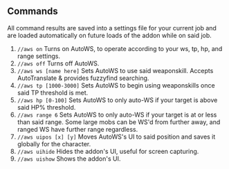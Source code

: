 ## Commands

All command results are saved into a settings file for your current job and are loaded automatically on future loads of the addon while on said job.
1. `//aws on` Turns on AutoWS, to operate according to your ws, tp, hp, and range settings.
2. `//aws off` Turns off AutoWS.
3. `//aws ws [name here]` Sets AutoWS to use said weaponskill. Accepts AutoTranslate & provides fuzzyfind searching.
4. `//aws tp [1000-3000]` Sets AutoWS to begin using weaponskills once said TP threshold is met.
5. `//aws hp [0-100]` Sets AutoWS to only auto-WS if your target is above said HP% threshold.
6. `//aws range 6` Sets AutoWS to only auto-WS if your target is at or less than said range. Some large mobs can be WS'd from further away, and ranged WS have further range regardless.
7. `//aws uipos [x] [y]` Moves AutoWS's UI to said position and saves it globally for the character.
8. `//aws uihide` Hides the addon's UI, useful for screen capturing.
9. `//aws uishow` Shows the addon's UI.
